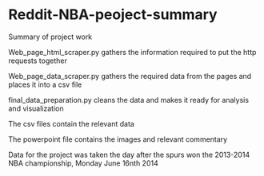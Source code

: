 Reddit-NBA-peoject-summary
==========================

Summary of project work

Web_page_html_scraper.py gathers the information required to put the http requests together

Web_page_data_scraper.py gathers the required data from the pages and places it into a csv file

final_data_preparation.py cleans the data and makes it ready for analysis and visualization

The csv files contain the relevant data

The powerpoint file contains the images and relevant commentary

Data for the project was taken the day after the spurs won the 2013-2014 NBA championship, Monday June 16nth 2014

